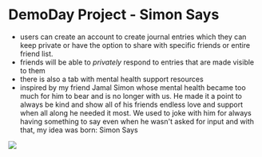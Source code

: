 # DemoDay Project - Simon Says
- users can create an account to create journal entries which they can keep private or have the option to share with specific friends or entire friend list.
- friends will be able to *privately* respond to entries that are made visible to them
- there is also a tab with mental health support resources
- inspired by my friend Jamal Simon whose mental health became too much for him to bear and is no longer with us. He made it a point to always be kind and show all of his friends endless love and support when all along he needed it most. We used to joke with him for always having something to say even when he wasn't asked for input and with that, my idea was born: Simon Says 
<img src="https://github.com/betheld/DemoDay/blob/f37ad1217dd44573a7fc8f19d28d5a865c6c5d3e/demoDay/images/demoDaySS.jpg">
